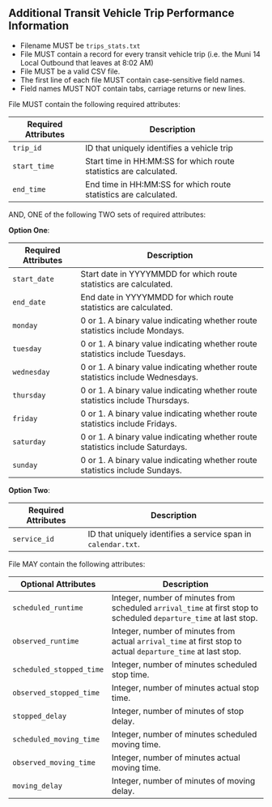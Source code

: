 ## Additional Transit Vehicle Trip Performance Information

 *  Filename MUST be `trips_stats.txt`
 *  File MUST contain a record for every transit vehicle trip (i.e. the Muni 14 Local Outbound that leaves at 8:02 AM) 
 *  File MUST be a valid CSV file.
 *  The first line of each file MUST contain case-sensitive field names.
 *  Field names MUST NOT contain tabs, carriage returns or new lines.
 
File MUST contain the following required attributes:

Required Attributes	| Description										
----------			| -------------		
`trip_id`			| ID that uniquely identifies a vehicle trip
`start_time`		| Start time in HH:MM:SS for which route statistics are calculated.
`end_time`			| End time in HH:MM:SS for which route statistics are calculated.

AND, ONE of the following TWO sets of required attributes:

**Option One**:

Required Attributes	| Description										
----------			| -------------		
`start_date`		| Start date in YYYYMMDD for which route statistics are calculated.
`end_date`			| End date in YYYYMMDD for which route statistics are calculated.
`monday`			| 0 or 1. A binary value indicating whether route statistics include Mondays.
`tuesday`			| 0 or 1. A binary value indicating whether route statistics include Tuesdays.
`wednesday`			| 0 or 1. A binary value indicating whether route statistics include Wednesdays.
`thursday`			| 0 or 1. A binary value indicating whether route statistics include Thursdays.
`friday`			| 0 or 1. A binary value indicating whether route statistics include Fridays.
`saturday`			| 0 or 1. A binary value indicating whether route statistics include Saturdays.
`sunday`			| 0 or 1. A binary value indicating whether route statistics include Sundays.

**Option Two**:

Required Attributes	| Description										
----------			| -------------		
`service_id`		| ID that uniquely identifies a service span in `calendar.txt`.

File MAY contain the following attributes:

Optional Attributes	| Description										
----------			| -------------		
`scheduled_runtime`		| Integer, number of minutes from scheduled `arrival_time` at first stop to scheduled `departure_time` at last stop.
`observed_runtime`		| Integer, number of minutes from actual `arrival_time` at first stop to actual `departure_time` at last stop.
`scheduled_stopped_time`| Integer, number of minutes scheduled stop time.
`observed_stopped_time`	| Integer, number of minutes actual stop time.
`stopped_delay`			| Integer, number of minutes of stop delay.
`scheduled_moving_time`	| Integer, number of minutes scheduled moving time.
`observed_moving_time`	| Integer, number of minutes actual moving time.
`moving_delay`			| Integer, number of minutes of moving delay.

